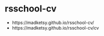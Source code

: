 # rsschool-cv
<ul>
  <li>https://madketsy.github.io/rsschool-cv/</li>
  <li>https://madketsy.github.io/rsschool-cv/cv</li>
</ul>
